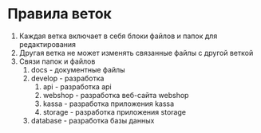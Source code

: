 # Правила веток

1. Каждая ветка включает в себя блоки файлов и папок для редактирования
2. Другая ветка не может изменять связанные файлы с другой веткой
3. Связи папок и файлов
   1. docs - документные файлы
   2. develop - разработка
      1. api - разработка api
      2. webshop - разработка веб-сайта webshop
      3. kassa - разработка приложения kassa
      4. storage - разработка приложения storage
   3. database - разработка базы данных
